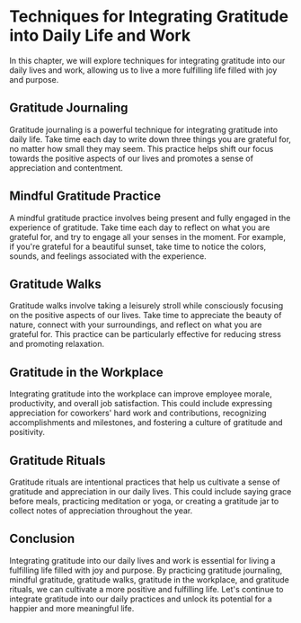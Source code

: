 Techniques for Integrating Gratitude into Daily Life and Work
=============================================================================================================================

In this chapter, we will explore techniques for integrating gratitude into our daily lives and work, allowing us to live a more fulfilling life filled with joy and purpose.

Gratitude Journaling
--------------------

Gratitude journaling is a powerful technique for integrating gratitude into daily life. Take time each day to write down three things you are grateful for, no matter how small they may seem. This practice helps shift our focus towards the positive aspects of our lives and promotes a sense of appreciation and contentment.

Mindful Gratitude Practice
--------------------------

A mindful gratitude practice involves being present and fully engaged in the experience of gratitude. Take time each day to reflect on what you are grateful for, and try to engage all your senses in the moment. For example, if you're grateful for a beautiful sunset, take time to notice the colors, sounds, and feelings associated with the experience.

Gratitude Walks
---------------

Gratitude walks involve taking a leisurely stroll while consciously focusing on the positive aspects of our lives. Take time to appreciate the beauty of nature, connect with your surroundings, and reflect on what you are grateful for. This practice can be particularly effective for reducing stress and promoting relaxation.

Gratitude in the Workplace
--------------------------

Integrating gratitude into the workplace can improve employee morale, productivity, and overall job satisfaction. This could include expressing appreciation for coworkers' hard work and contributions, recognizing accomplishments and milestones, and fostering a culture of gratitude and positivity.

Gratitude Rituals
-----------------

Gratitude rituals are intentional practices that help us cultivate a sense of gratitude and appreciation in our daily lives. This could include saying grace before meals, practicing meditation or yoga, or creating a gratitude jar to collect notes of appreciation throughout the year.

Conclusion
----------

Integrating gratitude into our daily lives and work is essential for living a fulfilling life filled with joy and purpose. By practicing gratitude journaling, mindful gratitude, gratitude walks, gratitude in the workplace, and gratitude rituals, we can cultivate a more positive and fulfilling life. Let's continue to integrate gratitude into our daily practices and unlock its potential for a happier and more meaningful life.
